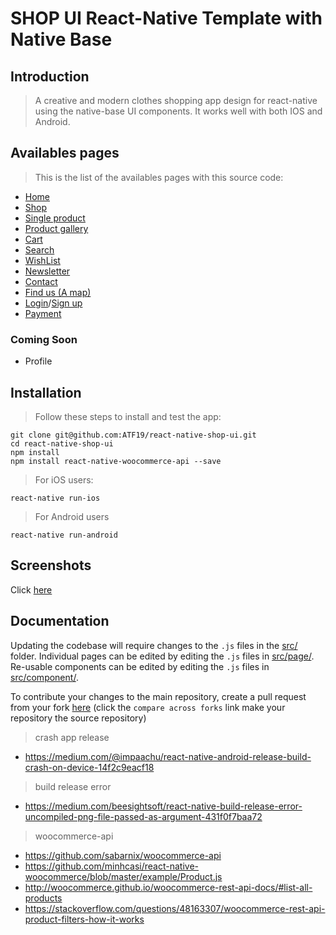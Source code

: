 # SHOP UI React-Native Template with Native Base

## Introduction

> A creative and modern clothes shopping app design for react-native using the native-base UI components.
It works well with both IOS and Android.


## Availables pages

> This is the list of the availables pages with this source code:
* [Home](./src/page/Home.js)
* [Shop](./src/page/Category.js)
* [Single product](./src/page/Product.js)
* [Product gallery](./src/page/ImageGallery.js)
* [Cart](./src/page/Cart.js)
* [Search](./src/page/Search.js)
* [WishList](./src/page/WishList.js)
* [Newsletter](./src/page/Newsletter.js)
* [Contact](./src/page/Contact.js)
* [Find us (A map)](./src/page/Map.js)
* [Login](./src/page/Login.js)/[Sign up](./src/page/Signup.js)
* [Payment](./src/page/Checkout.js)

### Coming Soon
* Profile


## Installation

> Follow these steps to install and test the app:

```
git clone git@github.com:ATF19/react-native-shop-ui.git
cd react-native-shop-ui
npm install
npm install react-native-woocommerce-api --save

```

> For iOS users:

```
react-native run-ios
```

> For Android users

```
react-native run-android
```


## Screenshots

Click [here](screenshots/README.md)

## Documentation

Updating the codebase will require changes to the `.js` files in the [src/](./src/) folder. Individual pages can be edited by editing the `.js` files in [src/page/](./src/page/). Re-usable components can be edited by editing the `.js` files in [src/component/](./src/component/).

To contribute your changes to the main repository, create a pull request from your fork [here](https://github.com/ATF19/react-native-shop-ui/compare?expand=1) (click the `compare across forks` link make your repository the source repository)
> crash app release 
- https://medium.com/@impaachu/react-native-android-release-build-crash-on-device-14f2c9eacf18
> build release error
- https://medium.com/beesightsoft/react-native-build-release-error-uncompiled-png-file-passed-as-argument-431f0f7baa72

> woocommerce-api 
- https://github.com/sabarnix/woocommerce-api 
- https://github.com/minhcasi/react-native-woocommerce/blob/master/example/Product.js
- http://woocommerce.github.io/woocommerce-rest-api-docs/#list-all-products
- https://stackoverflow.com/questions/48163307/woocommerce-rest-api-product-filters-how-it-works
